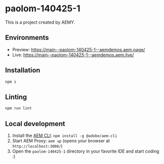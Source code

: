 # paolom-140425-1

This is a project created by AEMY.

## Environments

- Preview: https://main--paolom-140425-1--aemdemos.aem.page/
- Live: https://main--paolom-140425-1--aemdemos.aem.live/

## Installation

```sh
npm i
```

## Linting

```sh
npm run lint
```

## Local development

1. Install the [AEM CLI](https://github.com/adobe/helix-cli): `npm install -g @adobe/aem-cli`
1. Start AEM Proxy: `aem up` (opens your browser at `http://localhost:3000/`)
1. Open the `paolom-140425-1` directory in your favorite IDE and start coding :)